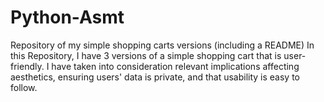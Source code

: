 # Python-Asmt
Repository of my simple shopping carts versions (including a README)
In this Repository, I have 3 versions of a simple shopping cart that is user-friendly. I have taken into consideration relevant implications affecting aesthetics, ensuring users' data is private, and that usability is easy to follow.
